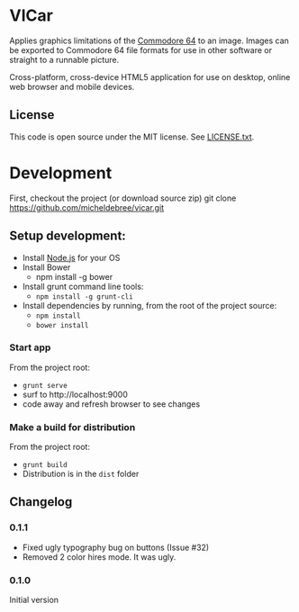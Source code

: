 # VICar

Applies graphics limitations of the [Commodore 64](https://en.wikipedia.org/wiki/Commodore_64) to an image. Images can be exported to Commodore 64 file formats for use in other software or straight to a runnable picture.

Cross-platform, cross-device HTML5 application for use on desktop, online web browser and mobile devices.

## License

This code is open source under the MIT license. See [LICENSE.txt](LICENSE.txt).

# Development

First, checkout the project (or download source zip)
git clone https://github.com/micheldebree/vicar.git

## Setup development:

- Install [Node.js](http://nodejs.org/) for your OS
- Install Bower
    - npm install -g bower
- Install grunt command line tools:
    - `npm install -g grunt-cli`
- Install dependencies by running, from the root of the project source:
    - `npm install`
    - `bower install`

### Start app

From the project root:

- `grunt serve`
- surf to http://localhost:9000
- code away and refresh browser to see changes

### Make a build for distribution

From the project root:

- `grunt build`
- Distribution is in the `dist` folder


## Changelog

### 0.1.1

- Fixed ugly typography bug on buttons (Issue #32)
- Removed 2 color hires mode. It was ugly.

### 0.1.0

Initial version

